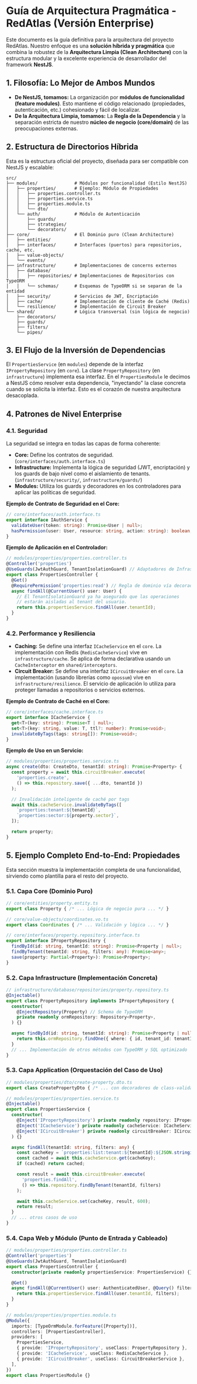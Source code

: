 # Guía de Arquitectura Pragmática - RedAtlas (Versión Enterprise)

Este documento es la guía definitiva para la arquitectura del proyecto RedAtlas. Nuestro enfoque es una **solución híbrida y pragmática** que combina la robustez de la **Arquitectura Limpia (Clean Architecture)** con la estructura modular y la excelente experiencia de desarrollador del framework **NestJS**.

## 1. Filosofía: Lo Mejor de Ambos Mundos

-   **De NestJS, tomamos:** La organización por **módulos de funcionalidad (feature modules)**. Esto mantiene el código relacionado (propiedades, autenticación, etc.) cohesionado y fácil de localizar.
-   **De la Arquitectura Limpia, tomamos:** La **Regla de la Dependencia** y la separación estricta de nuestro **núcleo de negocio (core/domain)** de las preocupaciones externas.

## 2. Estructura de Directorios Híbrida

Esta es la estructura oficial del proyecto, diseñada para ser compatible con NestJS y escalable:

```
src/
├── modules/              # Módulos por funcionalidad (Estilo NestJS)
│   ├── properties/       # Ejemplo: Módulo de Propiedades
│   │   ├── properties.controller.ts
│   │   ├── properties.service.ts
│   │   ├── properties.module.ts
│   │   └── dto/
│   └── auth/             # Módulo de Autenticación
│       ├── guards/
│       ├── strategies/
│       └── decorators/
├── core/                 # El Dominio puro (Clean Architecture)
│   ├── entities/
│   ├── interfaces/       # Interfaces (puertos) para repositorios, caché, etc.
│   ├── value-objects/
│   └── events/
├── infrastructure/       # Implementaciones de concerns externos
│   ├── database/
│   │   ├── repositories/ # Implementaciones de Repositorios con TypeORM
│   │   └── schemas/      # Esquemas de TypeORM si se separan de la entidad
│   ├── security/         # Servicios de JWT, Encriptación
│   ├── cache/            # Implementación de cliente de Caché (Redis)
│   └── resilience/       # Implementación de Circuit Breaker
└── shared/               # Lógica transversal (sin lógica de negocio)
    ├── decorators/
    ├── guards/
    ├── filters/
    └── pipes/
```

## 3. El Flujo de la Inversión de Dependencias

El `PropertiesService` (en `modules`) depende de la interfaz `IPropertyRepository` (en `core`). La clase `PropertyRepository` (en `infrastructure`) implementa esa interfaz. En el `PropertiesModule` le decimos a NestJS cómo resolver esta dependencia, "inyectando" la clase concreta cuando se solicita la interfaz. Esto es el corazón de nuestra arquitectura desacoplada.

## 4. Patrones de Nivel Enterprise

### 4.1. Seguridad

La seguridad se integra en todas las capas de forma coherente:

-   **Core:** Define los contratos de seguridad. (`core/interfaces/auth.interface.ts`)
-   **Infrastructure:** Implementa la lógica de seguridad (JWT, encriptación) y los guards de bajo nivel como el aislamiento de tenants. (`infrastructure/security/`, `infrastructure/guards/`)
-   **Modules:** Utiliza los guards y decoradores en los controladores para aplicar las políticas de seguridad.

**Ejemplo de Contrato de Seguridad en el Core:**
```typescript
// core/interfaces/auth.interface.ts
export interface IAuthService {
  validateUser(token: string): Promise<User | null>;
  hasPermission(user: User, resource: string, action: string): boolean;
}
```

**Ejemplo de Aplicación en el Controlador:**
```typescript
// modules/properties/properties.controller.ts
@Controller('properties')
@UseGuards(JwtAuthGuard, TenantIsolationGuard) // Adaptadores de Infrastructure
export class PropertiesController {
  @Get()
  @RequirePermission('properties:read') // Regla de dominio vía decorador
  async findAll(@CurrentUser() user: User) {
    // El TenantIsolationGuard ya ha asegurado que las operaciones
    // estarán aisladas al tenant del usuario.
    return this.propertiesService.findAll(user.tenantId);
  }
}
```

### 4.2. Performance y Resiliencia

-   **Caching:** Se define una interfaz `ICacheService` en el `core`. La implementación con Redis (`RedisCacheService`) vive en `infrastructure/cache`. Se aplica de forma declarativa usando un `CacheInterceptor` en `shared/interceptors`.
-   **Circuit Breaker:** Se define una interfaz `ICircuitBreaker` en el `core`. La implementación (usando librerías como `opossum`) vive en `infrastructure/resilience`. El servicio de aplicación lo utiliza para proteger llamadas a repositorios o servicios externos.

**Ejemplo de Contrato de Caché en el Core:**
```typescript
// core/interfaces/cache.interface.ts
export interface ICacheService {
  get<T>(key: string): Promise<T | null>;
  set<T>(key: string, value: T, ttl?: number): Promise<void>;
  invalidateByTags(tags: string[]): Promise<void>;
}
```

**Ejemplo de Uso en un Servicio:**
```typescript
// modules/properties/properties.service.ts
async create(dto: CreateDto, tenantId: string): Promise<Property> {
  const property = await this.circuitBreaker.execute(
    'properties.create',
    () => this.repository.save({ ...dto, tenantId })
  );

  // Invalidación inteligente de caché por tags
  await this.cacheService.invalidateByTags([
    `properties:tenant:${tenantId}`,
    `properties:sector:${property.sector}`,
  ]);

  return property;
}
```

## 5. Ejemplo Completo End-to-End: Propiedades

Esta sección muestra la implementación completa de una funcionalidad, sirviendo como plantilla para el resto del proyecto.

### 5.1. Capa Core (Dominio Puro)

```typescript
// core/entities/property.entity.ts
export class Property { /* ... Lógica de negocio pura ... */ }

// core/value-objects/coordinates.vo.ts
export class Coordinates { /* ... Validación y lógica ... */ }

// core/interfaces/property.repository.interface.ts
export interface IPropertyRepository {
  findById(id: string, tenantId: string): Promise<Property | null>;
  findByTenant(tenantId: string, filters: any): Promise<any>;
  save(property: Partial<Property>): Promise<Property>;
}
```

### 5.2. Capa Infrastructure (Implementación Concreta)

```typescript
// infrastructure/database/repositories/property.repository.ts
@Injectable()
export class PropertyRepository implements IPropertyRepository {
  constructor(
    @InjectRepository(Property) // Schema de TypeORM
    private readonly ormRepository: Repository<Property>,
  ) {}

  async findById(id: string, tenantId: string): Promise<Property | null> {
    return this.ormRepository.findOne({ where: { id, tenant_id: tenantId } });
  }
  // ... Implementación de otros métodos con TypeORM y SQL optimizado
}
```

### 5.3. Capa Application (Orquestación del Caso de Uso)

```typescript
// modules/properties/dto/create-property.dto.ts
export class CreatePropertyDto { /* ... con decoradores de class-validator ... */ }

// modules/properties/properties.service.ts
@Injectable()
export class PropertiesService {
  constructor(
    @Inject('IPropertyRepository') private readonly repository: IPropertyRepository,
    @Inject('ICacheService') private readonly cacheService: ICacheService,
    @Inject('ICircuitBreaker') private readonly circuitBreaker: ICircuitBreaker
  ) {}

  async findAll(tenantId: string, filters: any) {
    const cacheKey = `properties:list:tenant:${tenantId}:${JSON.stringify(filters)}`;
    const cached = await this.cacheService.get(cacheKey);
    if (cached) return cached;

    const result = await this.circuitBreaker.execute(
      'properties.findAll',
      () => this.repository.findByTenant(tenantId, filters)
    );

    await this.cacheService.set(cacheKey, result, 600);
    return result;
  }
  // ... otros casos de uso
}
```

### 5.4. Capa Web y Módulo (Punto de Entrada y Cableado)

```typescript
// modules/properties/properties.controller.ts
@Controller('properties')
@UseGuards(JwtAuthGuard, TenantIsolationGuard)
export class PropertiesController {
  constructor(private readonly propertiesService: PropertiesService) {}

  @Get()
  async findAll(@CurrentUser() user: AuthenticatedUser, @Query() filters: any) {
    return this.propertiesService.findAll(user.tenantId, filters);
  }
}

// modules/properties/properties.module.ts
@Module({
  imports: [TypeOrmModule.forFeature([Property])],
  controllers: [PropertiesController],
  providers: [
    PropertiesService,
    { provide: 'IPropertyRepository', useClass: PropertyRepository },
    { provide: 'ICacheService', useClass: RedisCacheService },
    { provide: 'ICircuitBreaker', useClass: CircuitBreakerService },
  ],
})
export class PropertiesModule {}
```
